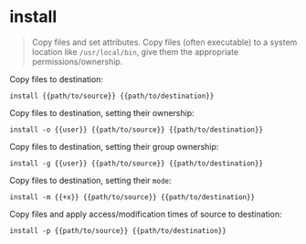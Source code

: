 install
=======

> Copy files and set attributes.
> Copy files (often executable) to a system location like `/usr/local/bin`, give them the appropriate permissions/ownership.

Copy files to destination:

    install {{path/to/source}} {{path/to/destination}}

Copy files to destination, setting their ownership:

    install -o {{user}} {{path/to/source}} {{path/to/destination}}

Copy files to destination, setting their group ownership:

    install -g {{user}} {{path/to/source}} {{path/to/destination}}

Copy files to destination, setting their `mode`:

    install -m {{+x}} {{path/to/source}} {{path/to/destination}}

Copy files and apply access/modification times of source to destination:

    install -p {{path/to/source}} {{path/to/destination}}
